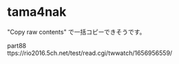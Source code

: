 # tama4nak

"Copy raw contents" で一括コピーできそうです。

part88  
ttps://rio2016.5ch.net/test/read.cgi/twwatch/1656956559/
